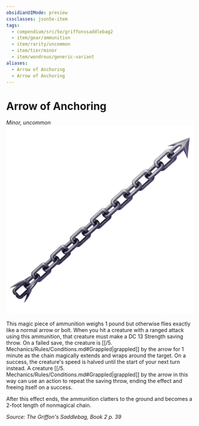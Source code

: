 ```yaml
---
obsidianUIMode: preview
cssclasses: json5e-item
tags:
  - compendium/src/5e/griffonssaddlebag2
  - item/gear/ammunition
  - item/rarity/uncommon
  - item/tier/minor
  - item/wondrous/generic-variant
aliases:
  - Arrow of Anchoring
  - Arrow of Anchoring
---
```

# Arrow of Anchoring
*Minor, uncommon*  
![](https://raw.githubusercontent.com/TheGiddyLimit/homebrew-img/main/img/GriffonsSaddlebag2/Items/Arrow-of-Anchoring.webp#right)  


This magic piece of ammunition weighs 1 pound but otherwise flies exactly like a normal arrow or bolt. When you hit a creature with a ranged attack using this ammunition, that creature must make a DC 13 Strength saving throw. On a failed save, the creature is [[/5. Mechanics/Rules/Conditions.md#Grappled\|grappled]] by the arrow for 1 minute as the chain magically extends and wraps around the target. On a success, the creature's speed is halved until the start of your next turn instead. A creature [[/5. Mechanics/Rules/Conditions.md#Grappled\|grappled]] by the arrow in this way can use an action to repeat the saving throw, ending the effect and freeing itself on a success.

After this effect ends, the ammunition clatters to the ground and becomes a 2-foot length of nonmagical chain.

*Source: The Griffon's Saddlebag, Book 2 p. 39*
